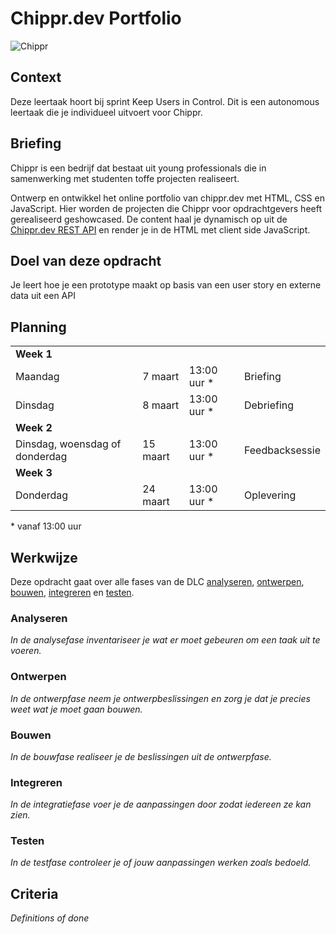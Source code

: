 # Chippr.dev Portfolio

![Chippr](https://github.com/fdnd-task/the-startup-chipper.dev/blob/2f5ca5693b1c0d006cbbaa021ac7a6b31aa43180/docs/chippr.png)

## Context
Deze leertaak hoort bij sprint Keep Users in Control. Dit is een autonomous leertaak die je individueel uitvoert voor Chippr.

## Briefing
Chippr is een bedrijf dat bestaat uit young professionals die in samenwerking met studenten toffe projecten realiseert.

Ontwerp en ontwikkel het online portfolio van chippr.dev met HTML, CSS en JavaScript. Hier worden de projecten die Chippr voor opdrachtgevers heeft gerealiseerd geshowcased. De content haal je dynamisch op uit de [Chippr.dev REST API](https://chippr.api.fdnd.nl) en render je in de HTML met client side JavaScript.

## Doel van deze opdracht
Je leert hoe je een prototype maakt op basis van een user story en externe data uit een API

## Planning

<table>
    <tr>
        <td colspan="4"><b>Week 1</b></td>
    </tr>
    <tr>
        <td>Maandag</td>
        <td>7 maart</td>
        <td>13:00 uur *</td>
        <td>Briefing</td>
    </tr>
    <tr>
        <td>Dinsdag</td>
        <td>8 maart</td>
        <td>13:00 uur *</td>
        <td>Debriefing</td>
    </tr>
    <tr>
        <td colspan="4"><b>Week 2</b></td>
    </tr>
    <tr>
        <td>Dinsdag, woensdag of donderdag</td>
        <td>15 maart</td>
        <td>13:00 uur *</td>
        <td>Feedbacksessie</td>
    </tr>
    <tr>
        <td colspan="4"><b>Week 3</b></td>
    </tr>
    <tr>
        <td>Donderdag</td>
        <td>24 maart</td>
        <td>13:00 uur *</td>
        <td>Oplevering</td>
    </tr>
</table>
* vanaf 13:00 uur

## Werkwijze
Deze opdracht gaat over alle fases van de DLC [analyseren](#analyseren), [ontwerpen](#ontwerpen), [bouwen](#bouwen), [integreren](#integreren) en [testen](#testen).

### Analyseren
*In de analysefase inventariseer je wat er moet gebeuren om een taak uit te voeren.*

### Ontwerpen
*In de ontwerpfase neem je ontwerpbeslissingen en zorg je dat je precies weet wat je moet gaan bouwen.*

### Bouwen
*In de bouwfase realiseer je de beslissingen uit de ontwerpfase.*

### Integreren
*In de integratiefase voer je de aanpassingen door zodat iedereen ze kan zien.*

### Testen
*In de testfase controleer je of jouw aanpassingen werken zoals bedoeld.*

## Criteria
*Definitions of done*
